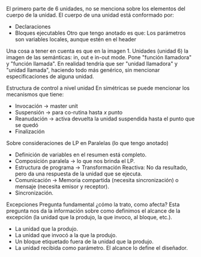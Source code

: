 El primero parte de 6 unidades, no se menciona sobre los elementos del cuerpo de la unidad.
El cuerpo de una unidad está conformado por:
- Declaraciones
- Bloques ejecutables
Otro que tengo anotado es que: Los parámetros son variables locales, aunque estén en el header

Una cosa a tener en cuenta es que en la imagen 1. Unidades (unidad 6)
la imagen de las semánticas: in, out e in-out mode. Pone "función llamadora" y "función llamada". En realidad tendría que ser "unidad llamadora" y "unidad llamada", haciendo todo más genérico, sin mencionar especificaciones de alguna unidad.

Estructura de control a nivel unidad
En simétricas se puede mencionar los mecanismos que tiene:
- Invocación -> master unit
- Suspensión -> para co-rutina hasta *x* punto
- Reanudación -> activa devuelta la unidad suspendida hasta el punto que se quedó
- Finalización

Sobre consideraciones de LP en Paralelas (lo que tengo anotado)
- Definición de variables en el resumen está completo.
- Composición paralela -> lo que nos brinda el LP.
- Estructura de programa -> Transformación Reactiva: No da resultado, pero da una respuesta de la unidad que se ejecuta.
- Comunicación -> Memoria compartida (necesita sincronización) o mensaje (necesita emisor y receptor).
- Sincronización.

Excepciones
Pregunta fundamental ¿cómo la trato, como afecta? Esta pregunta nos da la información sobre como definimos el alcance de la excepción (la unidad que la produjo, la que invoco, al bloque, etc.).
- La unidad que la produjo.
- La unidad que invocó a la que la produjo.
- Un bloque etiquetado fuera de la unidad que la produjo. 
- La unidad recibida como parámetro.
El alcance lo define el diseñador.